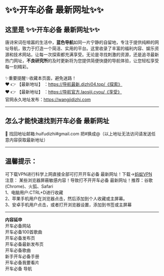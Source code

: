 # :sparkles::sparkles:开车必备 最新网址:sparkles::sparkles:
## 这里是 **:sparkles::sparkles:开车必备 最新网址:sparkles::sparkles:**<br>
唐诗宋词在喧嚣的生活中，**蓝色导航**如同一片宁静的自留地，专注于提供纯粹的网址导航，致力于打造一个简洁、实用的平台。这里收录了丰富的福利内容、娱乐资源和技术网站，让每一次探索都充满享受。无论是寻找刺激的资源，还是追寻最新热门网址，**不良研究所**的及时更新将为您提供简便快捷的导航体验，让您轻松享受每一刻精彩。<br><br>
✨重要提醒✨收藏本页面，避免迷路！<br>
❤️ 👉 【最新地址】 ：https://导航最新.dizhi04.top/《探索》<br>
❤️ 👉 【最新地址】 ：https://导航官方.laosiji.cyou/《享受》<br>
官网永久地址发布：https://wangjidizhi.com<br>

---
## **怎么才能快速找到开车必备 最新网址**<br>

📧 找回地址邮箱:huifudizhi#gmail.com 把#换成@（以上地址无法访问请发送任意内容获取最新地址）<br>

---
## 温馨提示：
可下载VPN进行科学上网直接全部可打开开车必备 最新网址！下载→<a href="https://57b.barrtaq.cc/c-21265/a-bS5rc" target="_blank">蚂蚁VPN</a><br>
注意： 某些浏览器屏蔽敏感内容！导致打不开开车必备 最新网址！推荐：谷歌(Chrome)、火狐、Safari<br>
1、电脑用户:CTRL+D进行收藏<br>
2、苹果手机用户在浏览器点击，然后添加到个人收藏或主屏幕。<br>
3、安卓手机用户点击，或者打开浏览器设置，添加到书签或主屏幕

---
**内容延申**<br>
开车必备网站<br>
开车必备100首歌曲<br>
开车必备发布页<br>
开车必备最新发布页<br>
开车必备歌曲<br>
新手开车必备手册<br>
开车必备我要看片<br>
开车必备 导航<br>
